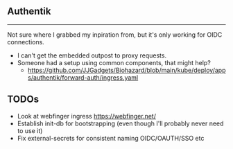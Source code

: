 ## Authentik
---

Not sure where I grabbed my inpiration from, but it's only working for OIDC connections.
- I can't get the embedded outpost to proxy requests.
- Someone had a setup using common components, that might help?
  - https://github.com/JJGadgets/Biohazard/blob/main/kube/deploy/apps/authentik/forward-auth/ingress.yaml

## TODOs
- Look at webfinger ingress https://webfinger.net/
- Establish init-db for bootstrapping (even though I'll probably never need to use it)
- Fix external-secrets for consistent naming OIDC/OAUTH/SSO etc